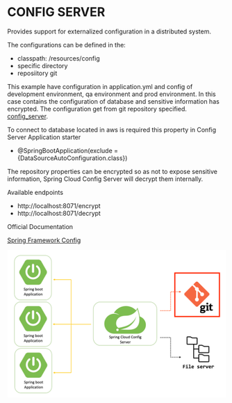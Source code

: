 # CONFIG SERVER
Provides support for externalized configuration in a distributed system.

The configurations can be defined in the:
- classpath: /resources/config
- specific directory
- reposiitory git

This example have configuration in application.yml and config of development environment, qa environment and
prod environment. In this case contains the configuration of database and sensitive information has encrypted.
The configuration get from git repository specified. [config_server](git@github.com:ugarciacalderon/config.git).

To connect to database located in aws is required this property in Config Server Application starter
- @SpringBootApplication(exclude = {DataSourceAutoConfiguration.class})

The repository properties can be encrypted so as not to expose sensitive information, Spring Cloud Config Server
will decrypt them internally.

Available endpoints
- http://localhost:8071/encrypt
- http://localhost:8071/decrypt


Official Documentation

[Spring Framework Config](https://docs.spring.io/spring-cloud-config/docs/current/reference/html/)

![img.png](img.png)
